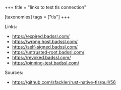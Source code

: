 +++
title = "links to test tls connection"

[taxonomies]
tags = ["tls"]
+++

Links: 
* <https://expired.badssl.com/>
* <https://wrong.host.badssl.com/>
* <https://self-signed.badssl.com/>
* <https://untrusted-root.badssl.com/>
* <https://revoked.badssl.com/>
* <https://pinning-test.badssl.com/>

Sources:
* <https://github.com/sfackler/rust-native-tls/pull/56>